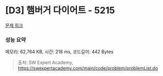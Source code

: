 # [D3] 햄버거 다이어트 - 5215 

[문제 링크](https://swexpertacademy.com/main/code/problem/problemDetail.do?contestProbId=AWT-lPB6dHUDFAVT) 

### 성능 요약

메모리: 62,764 KB, 시간: 218 ms, 코드길이: 442 Bytes



> 출처: SW Expert Academy, https://swexpertacademy.com/main/code/problem/problemList.do